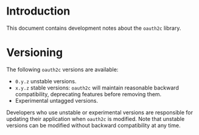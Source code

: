 # Introduction
This document contains development notes about the `oauth2c` library.

# Versioning
The following `oauth2c` versions are available:
- `0.y.z` unstable versions.
- `x.y.z` stable versions: `oauth2c` will maintain reasonable backward
  compatibility, deprecating features before removing them.
- Experimental untagged versions.

Developers who use unstable or experimental versions are responsible for
updating their application when `oauth2c` is modified. Note that unstable
versions can be modified without backward compatibility at any time.

